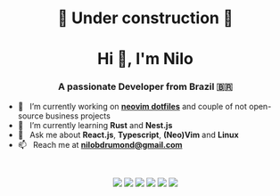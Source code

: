 <!--
**ecosse3/ecosse3** is a ✨ _special_ ✨ repository because its `README.md` (this file) appears on your GitHub profile.
-->
<h1 align="center">🚧 Under construction 🚧</h1>
<!--<p align="center"><img src="kvskyblue.png" /></p>-->
<h1 align="center">Hi 👋, I'm Nilo</h1>
<h3 align="center">A passionate Developer from Brazil 🇧🇷</h3>

<!--<p align="center">
<a href="https://linkedin.com/in/lukasz-kurpiewski" target="blank"><img align="center" src="https://cdn.jsdelivr.net/npm/simple-icons@3.0.1/icons/linkedin.svg" alt="lukasz-kurpiewski" height="30" width="30" /></a>
<a href="https://instagram.com/kvsky_travel" target="blank"><img align="center" src="https://cdn.jsdelivr.net/npm/simple-icons@3.0.1/icons/instagram.svg" alt="kvsky_travel" height="30" width="30" /></a>
</p>

<p align="center"> <img src="https://komarev.com/ghpvc/?username=ecosse3&style=flat-square&color=2591F6" alt="ecosse3" /> </p>
-->
- 🔭 &nbsp; I’m currently working on [**neovim dotfiles**](https://github.com/NiloDrumond/nvim) and couple of not open-source business projects
- 🌱 &nbsp; I’m currently learning **Rust** and **Nest.js**
- 💬 &nbsp; Ask me about **React.js**, **Typescript**, **(Neo)Vim** and **Linux**
- 📫 &nbsp; Reach me at **nilobdrumond@gmail.com**

&nbsp;

<p align="center">
  <img src="https://img.shields.io/badge/neovim-%2357A143.svg?&style=for-the-badge&logo=neovim&logoColor=white" />
  <img src="https://img.shields.io/badge/typescript%20-%23007ACC.svg?&style=for-the-badge&logo=typescript&logoColor=white" />
  <img src="https://img.shields.io/badge/javascript%20-%23323330.svg?&style=for-the-badge&logo=javascript&logoColor=%23F7DF1E" />
  <img src="https://img.shields.io/badge/react%20-%2361DAFB.svg?&style=for-the-badge&logo=react&logoColor=black" />
  <img src="https://img.shields.io/badge/react%20native%20-%231CAACE.svg?&style=for-the-badge&logo=react&logoColor=white" />
  <img src="https://img.shields.io/badge/next.js%20-%23000000.svg?&style=for-the-badge&logo=next.js&logoColor=white" />
  <!--<img src="https://img.shields.io/badge/manjaro%20-%2335BF5C.svg?&style=for-the-badge&logo=manjaro&logoColor=white" />-->
</p>
